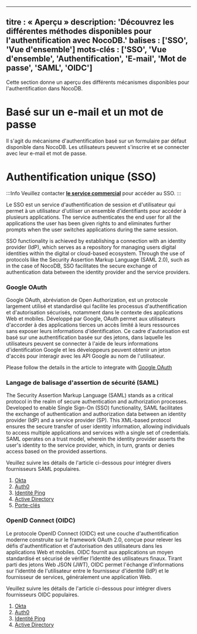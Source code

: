 ***

titre : « Aperçu »
description: 'Découvrez les différentes méthodes disponibles pour l'authentification avec NocoDB.'
balises : \['SSO', 'Vue d'ensemble']
mots-clés : \['SSO', 'Vue d'ensemble', 'Authentification', 'E-mail', 'Mot de passe', 'SAML', 'OIDC']
----------------------------------------------------------------------------------------------------

Cette section donne un aperçu des différents mécanismes disponibles pour l'authentification dans NocoDB.

# Basé sur un e-mail et un mot de passe

Il s'agit du mécanisme d'authentification basé sur un formulaire par défaut disponible dans NocoDB. Les utilisateurs peuvent s'inscrire et se connecter avec leur e-mail et mot de passe.

# Authentification unique (SSO)

:::Info
Veuillez contacter [**le service commercial**](https://calendly.com/nocodb) pour accéder au SSO.
:::

Le SSO est un service d'authentification de session et d'utilisateur qui permet à un utilisateur d'utiliser un ensemble d'identifiants pour accéder à plusieurs applications. The service authenticates the end user for all the applications the user has been given rights to and eliminates further prompts when the user switches applications during the same session.

SSO functionality is achieved by establishing a connection with an identity provider (IdP), which serves as a repository for managing users digital identities within the digital or cloud-based ecosystem. Through the use of protocols like the Security Assertion Markup Language (SAML 2.0), such as in the case of NocoDB, SSO facilitates the secure exchange of authentication data between the identity provider and the service providers.

### Google OAuth

Google OAuth, abréviation de Open Authorization, est un protocole largement utilisé et standardisé qui facilite les processus d'authentification et d'autorisation sécurisés, notamment dans le contexte des applications Web et mobiles. Développé par Google, OAuth permet aux utilisateurs d'accorder à des applications tierces un accès limité à leurs ressources sans exposer leurs informations d'identification. Ce cadre d'autorisation est basé sur une authentification basée sur des jetons, dans laquelle les utilisateurs peuvent se connecter à l'aide de leurs informations d'identification Google et les développeurs peuvent obtenir un jeton d'accès pour interagir avec les API Google au nom de l'utilisateur.

Please follow the details in the article to integrate with [Google OAuth](google-oauth)

### Langage de balisage d'assertion de sécurité (SAML)

The Security Assertion Markup Language (SAML) stands as a critical protocol in the realm of secure authentication and authorization processes. Developed to enable Single Sign-On (SSO) functionality, SAML facilitates the exchange of authentication and authorization data between an identity provider (IdP) and a service provider (SP). This XML-based protocol ensures the secure transfer of user identity information, allowing individuals to access multiple applications and services with a single set of credentials. SAML operates on a trust model, wherein the identity provider asserts the user's identity to the service provider, which, in turn, grants or denies access based on the provided assertions.

[//]: # "This robust framework is widely employed in various industries and platforms, contributing to the seamless and secure integration of disparate systems and applications in the digital landscape. SAML adoption is particularly evident in cloud-based services, enterprise applications, and other environments where a unified and secure authentication process is paramount."

Veuillez suivre les détails de l'article ci-dessous pour intégrer divers fournisseurs SAML populaires.

1. [Okta](SAML-SSO/okta)
2. [Auth0](SAML-SSO/auth0)
3. [Identité Ping](SAML-SSO/ping-identity)
4. [Active Directory](SAML-SSO/azure-ad)
5. [Porte-clés](SAML-SSO/keycloak)

### OpenID Connect (OIDC)

Le protocole OpenID Connect (OIDC) est une couche d'authentification moderne construite sur le framework OAuth 2.0, conçue pour relever les défis d'authentification et d'autorisation des utilisateurs dans les applications Web et mobiles. OIDC fournit aux applications un moyen standardisé et sécurisé de vérifier l’identité des utilisateurs finaux. Tirant parti des jetons Web JSON (JWT), OIDC permet l'échange d'informations sur l'identité de l'utilisateur entre le fournisseur d'identité (IdP) et le fournisseur de services, généralement une application Web.

[//]: # "One of the key advantages of OIDC is its ability to enable Single Sign-On (SSO) capabilities, allowing users to authenticate once and access multiple applications seamlessly. OIDC also provides a standardized set of claims, such as user profile information, making it easier for developers to integrate identity management into their applications. Widely adopted in various industries, OIDC plays a crucial role in enhancing the security and user experience of authentication processes across diverse digital platforms."

Veuillez suivre les détails de l'article ci-dessous pour intégrer divers fournisseurs OIDC populaires.

1. [Okta](OIDC-SSO/okta)
2. [Auth0](OIDC-SSO/auth0)
3. [Identité Ping](OIDC-SSO/ping-identity)
4. [Active Directory](OIDC-SSO/azure-ad)

